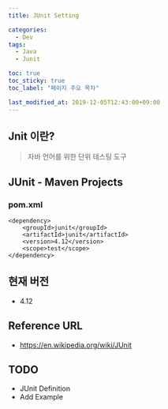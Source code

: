 ```yaml
---
title: JUnit Setting

categories:
  - Dev
tags:
  - Java
  - Junit

toc: true
toc_sticky: true
toc_label: "페이지 주요 목차"

last_modified_at: 2019-12-05T12:43:00+09:00
---
```


## Jnit 이란? ##
> 자바 언어를 위한 단위 테스팅 도구

## JUnit - Maven Projects ##

### pom.xml ###
```
<dependency>
    <groupId>junit</groupId>
    <artifactId>junit</artifactId>
    <version>4.12</version>
    <scope>test</scope>
</dependency>
```

## 현재 버전 ##
- 4.12

## Reference URL ##
- <https://en.wikipedia.org/wiki/JUnit>

## TODO ##
- JUnit Definition
- Add Example